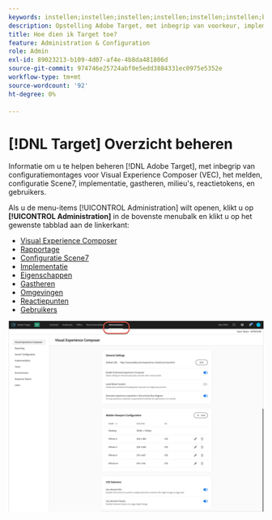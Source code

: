 ```yaml
---
keywords: instellen;instellen;instellen;instellen;instellen;instellen;beheer
description: Opstelling Adobe Target, met inbegrip van voorkeur, implementatie, gebruikersbeheer, eigenschappen, configuratie Scene7, gastheerbeheer, en reactietokens.
title: Hoe dien ik Target toe?
feature: Administration & Configuration
role: Admin
exl-id: 89023213-b109-4d07-af4e-4b8da481806d
source-git-commit: 974746e25724abf0e5edd3884331ec0975e5352e
workflow-type: tm+mt
source-wordcount: '92'
ht-degree: 0%

---
```


# [!DNL Target] Overzicht beheren

Informatie om u te helpen beheren [!DNL Adobe Target], met inbegrip van configuratiemontages voor Visual Experience Composer (VEC), het melden, configuratie Scene7, implementatie, gastheren, milieu&#39;s, reactietokens, en gebruikers.

Als u de menu-items [!UICONTROL Administration] wilt openen, klikt u op **[!UICONTROL Administration]** in de bovenste menubalk en klikt u op het gewenste tabblad aan de linkerkant:

* [Visual Experience Composer](/help/main/administrating-target/visual-experience-composer-set-up.md)
* [Rapportage](/help/main/administrating-target/reporting.md)
* [Configuratie Scene7](/help/main/administrating-target/scene7-settings.md)
* [Implementatie](/help/main/c-implementing-target/implementing-target.md)
* [Eigenschappen](/help/main/administrating-target/c-user-management/property-channel/property-channel.md)
* [Gastheren](/help/main/administrating-target/hosts.md)
* [Omgevingen](/help/main/administrating-target/environments.md)
* [Reactiepunten](/help/main/administrating-target/response-tokens.md)
* [Gebruikers](/help/main/administrating-target/c-user-management/user-management.md)

![&#x200B; het menu van het Beleid van Adobe Target &#x200B;](/help/main/administrating-target/assets/administration.png)

